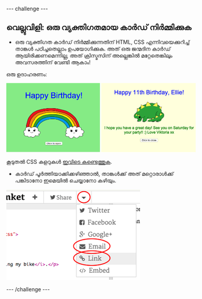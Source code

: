 \--- challenge \---

## വെല്ലുവിളി: ഒരു വ്യക്തിഗതമായ കാർഡ് നിര്‍മ്മിക്കുക

+ ഒരു വ്യക്തിഗത കാർഡ് നിർമ്മിക്കുന്നതിന് HTML, CSS എന്നിവയെക്കുറിച്ച് താങ്കൾ പഠിച്ചതെല്ലാം ഉപയോഗിക്കുക. അത് ഒരു ജന്മദിന കാർഡ് ആയിരിക്കണമെന്നില്ല, അത് ക്രിസ്മസിന് അല്ലെങ്കിൽ മറ്റേതെങ്കിലും അവസരത്തിന് വേണ്ടി ആകാം!

ഒരു ഉദാഹരണം:

![സ്‌ക്രീൻഷോട്ട്](images/birthday-final.png)

കൂടുതൽ CSS കളറുകൾ [ഇവിടെ കണ്ടെത്തുക](http://jumpto.cc/colours).

+ കാർഡ് പൂർത്തിയാക്കിക്കഴിഞ്ഞാൽ, താങ്കൾക്ക് അത് മറ്റൊരാൾക്ക് പങ്കിടാനോ ഇമെയിൽ ചെയ്യാനോ കഴിയും.

![സ്‌ക്രീൻഷോട്ട്](images/birthday-share.png)

\--- /challenge \---